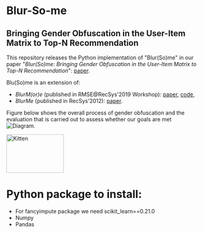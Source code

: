 # Blur-So-me
## Bringing Gender Obfuscation in the User-Item Matrix to Top-N Recommendation

This repository releases the Python implementation of "Blur(So)me" in our paper "*Blur(So)me: Bringing Gender Obfuscation in the User-Item Matrix to Top-N Recommendation*": [paper](http://google.com).

Blu(So)me is an extension of:
  * *BlurM(or)e* (published in RMSE@RecSys'2019 Workshop): [paper](https://pure.tudelft.nl/portal/files/68758824/short2.pdf), [code](https://github.com/STrucks/BlurMore),
  * *BlurMe* (published in RecSys'2012): [paper](https://ece.northeastern.edu/fac-ece/ioannidis/static/pdf/2012/blurme.pdf).
  
Figure below shows the overall process of gender obfuscation and the evaluation that is carried out to assess whether our goals are met ![Diagram](https://github.com/SlokomManel/Blur-So-me/figures/BlurSomeDiagram.jpg). 

<img src="https://github.com/SlokomManel/Blur-So-me/figures/blurSomeDiagram.png" alt="Kitten"
	title="A cute kitten" width="150" height="100" />
	
	


# Python package to install:
* For fancyimpute package we need scikit_learn==0.21.0
* Numpy
* Pandas
